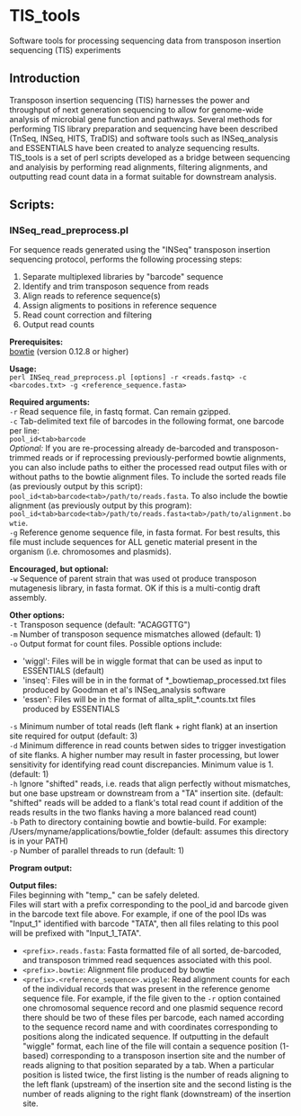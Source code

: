 # TIS_tools
Software tools for processing sequencing data from transposon insertion sequencing (TIS) experiments

## Introduction

Transposon insertion sequencing (TIS) harnesses the power and throughput of next generation sequencing to allow for genome-wide analysis of microbial gene function and pathways. Several methods for performing TIS library preparation and sequencing have been described (TnSeq, INSeq, HITS, TraDIS) and software tools such as INSeq_analysis and ESSENTIALS have been created to analyze sequencing results. TIS_tools is a set of perl scripts developed as a bridge between sequencing and analyisis by performing read alignments, filtering alignments, and outputting read count data in a format suitable for downstream analysis. 

## Scripts:

### INSeq_read_preprocess.pl 

For sequence reads generated using the "INSeq" transposon insertion sequencing protocol, performs the following processing steps:
  
  1. Separate multiplexed libraries by "barcode" sequence
  2. Identify and trim transposon sequence from reads
  3. Align reads to reference sequence(s)
  4. Assign aligments to positions in reference sequence
  5. Read count correction and filtering
  6. Output read counts
  
**Prerequisites:**   
[bowtie](http://bowtie-bio.sourceforge.net/index.shtml) (version 0.12.8 or higher)
  
**Usage:**   
`perl INSeq_read_preprocess.pl [options] -r <reads.fastq> -c <barcodes.txt> -g <reference_sequence.fasta>`

**Required arguments:**  
`-r` Read sequence file, in fastq format. Can remain gzipped.  
`-c` Tab-delimited text file of barcodes in the following format, one barcode per line:  
`pool_id<tab>barcode`  
*Optional:* If you are re-processing already de-barcoded and transposon-trimmed reads or if reprocessing previously-performed bowtie alignments, you can also include paths to either the processed read output files with or without paths to the bowtie alignment files. To include the sorted reads file (as previously output by this script): `pool_id<tab>barcode<tab>/path/to/reads.fasta`. To also include the bowtie alignment (as previously output by this program): `pool_id<tab>barcode<tab>/path/to/reads.fasta<tab>/path/to/alignment.bowtie`.  
`-g` Reference genome sequence file, in fasta format. For best results, this file must include sequences for ALL genetic material present in the organism (i.e. chromosomes and plasmids).
  
**Encouraged, but optional:**  
`-w` Sequence of parent strain that was used ot produce transposon mutagenesis library, in fasta format. OK if this is a multi-contig draft assembly.
  
**Other options:**  
`-t` Transposon sequence (default: "ACAGGTTG")  
`-m` Number of transposon sequence mismatches allowed (default: 1)  
`-o` Output format for count files. Possible options include:
+ 'wiggl': Files will be in wiggle format that can be used as input to ESSENTIALS (default)
+ 'inseq': Files will be in in the format of *_bowtiemap_processed.txt files produced by Goodman et al's INSeq_analysis software
+ 'essen': Files will be in the format of allta_split_*.counts.txt files produced by ESSENTIALS  

`-s` Minimum number of total reads (left flank + right flank) at an insertion site required for output (default: 3)  
`-d` Minimum difference in read counts betwen sides to trigger investigation of site flanks. A higher number may result in faster processing, but lower sensitivity for identifying read count discrepancies. Minimum value is 1. (default: 1)  
`-h` Ignore "shifted" reads, i.e. reads that align perfectly without mismatches, but one base upstream or downstream from a "TA" insertion site. (default: "shifted" reads will be added to a flank's total read count if addition of the reads results in the two flanks having a more balanced read count)  
`-b` Path to directory containing bowtie and bowtie-build. For example: /Users/myname/applications/bowtie_folder (default: assumes this directory is in your PATH)  
`-p` Number of parallel threads to run (default: 1)

**Program output:**  


**Output files:**    
Files beginning with "temp_" can be safely deleted.  
Files will start with a prefix corresponding to the pool_id and barcode given in the barcode text file above. For example, if one of the pool IDs was "Input_1" identified with barcode "TATA", then all files relating to this pool will be prefixed with "Input_1_TATA".  
- `<prefix>.reads.fasta`: Fasta formatted file of all sorted, de-barcoded, and transposon trimmed read sequences associated with this pool. 
- `<prefix>.bowtie`: Alignment file produced by bowtie
- `<prefix>.<reference_sequence>.wiggle`: Read alignment counts for each of the individual records that was present in the reference genome sequence file. For example, if the file given to the `-r` option contained one chromosomal sequence record and one plasmid sequence record there should be two of these files per barcode, each named according to the sequence record name and with coordinates corresponding to positions along the indicated sequence. If outputting in the default "wiggle" format, each line of the file will contain a sequence position (1-based) corresponding to a transposon insertion site and the number of reads aligning to that position separated by a tab. When a particular position is listed twice, the first listing is the number of reads aligning to the left flank (upstream) of the insertion site and the second listing is the number of reads aligning to the right flank (downstream) of the insertion site.

